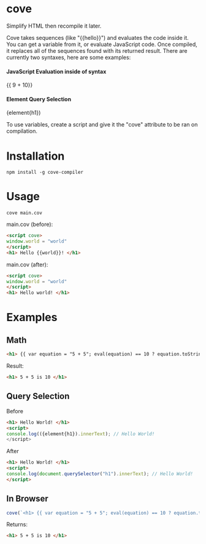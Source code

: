 # cove
Simplify HTML then recompile it later.

Cove takes sequences (like "{{hello}}") and evaluates the code inside it. You can get a variable from it, or evaluate JavaScript code. Once compiled, it replaces all of the sequences found with its returned result. There are currently two syntaxes, here are some examples:
#### JavaScript Evaluation inside of syntax
{{ 9 + 10}}
#### Element Query Selection
{element{h1})

To use variables, create a script and give it the "cove" attribute to be ran on compilation.

# Installation 
```
npm install -g cove-compiler
```
# Usage
```
cove main.cov
```
main.cov (before):
```html
<script cove>
window.world = "world"
</script>
<h1> Hello {{world}}! </h1>
```
main.cov (after):
```html
<script cove>
window.world = "world"
</script>
<h1> Hello world! </h1>
```

# Examples
## Math
```html
<h1> {{ var equation = "5 + 5"; eval(equation) == 10 ? equation.toString() + " is 10" : equation.toString() + " is not 10" }} </h1>
```
Result:
```html
<h1> 5 + 5 is 10 </h1>
```
## Query Selection
Before
```html
<h1> Hello World! </h1>
<script> 
console.log(({element{h1}).innerText); // Hello World!
</script>
```
After
```html
<h1> Hello World! </h1>
<script> 
console.log(document.querySelector("h1").innerText); // Hello World!
</script>
```
## In Browser 
```javascript
cove(`<h1> {{ var equation = "5 + 5"; eval(equation) == 10 ? equation.toString() + " is 10" : equation.toString() + " is not 10" }} </h1>`);
```
Returns: 
```html
<h1> 5 + 5 is 10 </h1>
```

